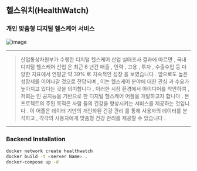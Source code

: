 ## 헬스워치(HealthWatch)
### 개인 맞춤형 디지털 헬스케어 서비스

![image](https://github.com/ACT-HealthWatch/.github/assets/55977356/ea98df03-3ba6-48d3-81be-13a01ade1aee)

---
> 산업통상자원부가 수행한 디지털 헬스케어 산업 실태조사 결과에 따르면 , 국내 디지털 헬스케어 산업
은 최근 6 년간 매출 , 인력 , 고용 , 투자 , 수출수입 등 다양한 지표에서 연평균 약 39% 로 지속적인 성장
을 보였습니다 . 앞으로도 높은 성장세를 이어나갈 것으로 전망되며 , 이는 헬스케어 분야에 대한 관심
과 수요가 높아지고 있다는 것을 의미합니다 . 이러한 시장 환경에서 아이디어를 착안하여 , 저희는 인
공지능을 기반으로 한 디지털 헬스케어 어플을 개발하고자 합니다 . 본 프로젝트의 주된 목적은 사람
들의 건강을 향상시키는 서비스를 제공하는 것입니다 . 이 어플은 데이터 기반의 개인화된 건강 관리
를 통해 사용자의 데이터를 분석하고 , 각각의 사용자에게 맞춤형 건강 관리를 제공할 수 있습니다 .

---
### Backend Installation
```sh
docker network create healthwatch  
docker build -t <server Name> .
docker-compose up -d

